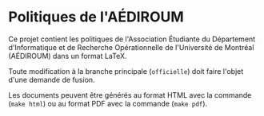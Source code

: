 # Politiques de l'AÉDIROUM

Ce projet contient les politiques de l'Association Étudiante du Département d'Informatique et de Recherche Opérationnelle de l'Université de Montréal (AÉDIROUM) dans un format LaTeX.

Toute modification à la branche principale (`officielle`) doit faire l'objet d'une demande de fusion.

Les documents peuvent être générés au format HTML avec la commande (`make html`) ou au format PDF avec la commande (`make pdf`).
